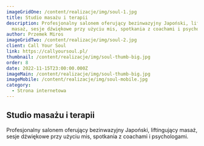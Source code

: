 ```yaml
---
imageGridOne: /content/realizacje/img/soul-1.jpg
title: Studio masażu i terapii
description: Profesjonalny salonem oferujący bezinwazyjny Japoński, liftingujący
  masaż, sesje dźwiękowe przy użyciu mis, spotkania z coachami i psychologami.
author: Przemek Miros
imageGridTwo: /content/realizacje/img/soul-2.jpg
client: Call Your Soul
link: https://callyoursoul.pl/
thumbnail: /content/realizacje/img/soul-thumb-big.jpg
order: 8
date: 2022-11-15T23:00:00.000Z
imageMain: /content/realizacje/img/soul-thumb-big.jpg
imageMobile: /content/realizacje/img/soul-mobile.jpg
category:
  - Strona internetowa
---
```


## Studio masażu i terapii

Profesjonalny salonem oferujący bezinwazyjny Japoński, liftingujący masaż, sesje dźwiękowe przy użyciu mis, spotkania z coachami i psychologami. 

